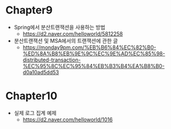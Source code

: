 # Chapter9
- Spring에서 분산트랜잭션을 사용하는 방법
  - https://d2.naver.com/helloworld/5812258
- 분산트랜잭션 및 MSA에서의 트랜잭션에 관한 글
  - https://monday9pm.com/%EB%B6%84%EC%82%B0-%ED%8A%B8%EB%9E%9C%EC%9E%AD%EC%85%98-distributed-transaction-%EC%95%8C%EC%95%84%EB%B3%B4%EA%B8%B0-d0a10ad5dd53
# Chapter10
- 실제 로그 집계 예제
    - https://d2.naver.com/helloworld/1016